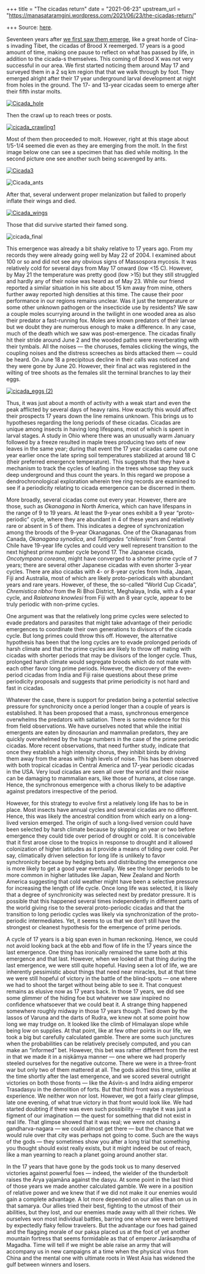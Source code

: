 +++
title = "The cicadas return"
date = "2021-06-23"
upstream_url = "https://manasataramgini.wordpress.com/2021/06/23/the-cicadas-return/"

+++
Source: [here](https://manasataramgini.wordpress.com/2021/06/23/the-cicadas-return/).

Seventeen years after [we first saw them
emerge](https://manasataramgini.wordpress.com/2004/05/22/on-cicadas-and-their-kin/),
like a great horde of Cīna-s invading Tibet, the cicadas of Brood X
reemerged. 17 years is a good amount of time, making one pause to
reflect on what has passed by life, in addition to the cicada-s
themselves. This coming of Brood X was not very successful in our area.
We first started noticing them around May 17 and surveyed them in a 2 sq
km region that that we walk through by foot. They emerged alright after
their 17 year underground larval development at night from holes in the
ground. The 17- and 13-year cicadas seem to emerge after their fifth
instar molts.

[![Cicada_hole](https://manasataramgini.files.wordpress.com/2021/06/cicada_hole.jpg?w=496&h=382)](https://manasataramgini.files.wordpress.com/2021/06/cicada_hole.jpg)

Then the crawl up to reach trees or posts.

[![cicada_crawling1](https://manasataramgini.files.wordpress.com/2021/06/cicada_crawling1.jpg?w=490&h=378)](https://manasataramgini.files.wordpress.com/2021/06/cicada_crawling1.jpg)

Most of them then proceeded to molt. However, right at this stage about
1/5-1/4 seemed die even as they are emerging from the molt. In the first
image below one can see a specimen that has died while molting. In the
second picture one see another such being scavenged by ants.

[![Cicada3](https://manasataramgini.files.wordpress.com/2021/06/cicada3.jpg?w=498&h=361)](https://manasataramgini.files.wordpress.com/2021/06/cicada3.jpg)

![Cicada_ants](https://manasataramgini.files.wordpress.com/2021/06/cicada_ants.jpg?w=495&h=354)

After that, several underwent proper melanization but failed to properly
inflate their wings and died.

[![Cicada_wings](https://manasataramgini.files.wordpress.com/2021/06/cicada_wings.jpg?w=509&h=538)](https://manasataramgini.files.wordpress.com/2021/06/cicada_wings.jpg)

Those that did survive started their famed song.

![cicada_final](https://manasataramgini.files.wordpress.com/2021/06/cicada_final.jpg?w=557&h=471)

This emergence was already a bit shaky relative to 17 years ago. From my
records they were already going well by May 22 of 2004. I examined about
100 or so and did not see any obvious signs of Massospora mycosis. It
was relatively cold for several days from May 17 onward (low \<15 C).
However, by May 21 the temperature was pretty good (low \>15) but they
still struggled and hardly any of their noise was heard as of May 23.
While our friend reported a similar situation in his site about 15 km
away from mine, others further away reported high densities at this
time. The cause their poor performance in our regions remains unclear.
Was it just the temperature or some other unknown pathogen or the
insecticide use by residents? We saw a couple moles scurrying around in
the twilight in one wooded area as also their predator a fast-running
fox. Moles are known predators of their larvae but we doubt they are
numerous enough to make a difference. In any case, much of the death
which we saw was post-emergence. The cicadas finally hit their stride
around June 2 and the wooded paths were reverberating with their
tymbals. All the noises — the choruses, females clicking the wings, the
coupling noises and the distress screeches as birds attacked them —
could be heard. On June 18 a precipitous decline in their calls was
noticed and they were gone by June 20. However, their final act was
registered in the wilting of tree shoots as the females slit the
terminal branches to lay their eggs.

[![cicada_eggs
(2)](https://manasataramgini.files.wordpress.com/2021/06/cicada_eggs-2.jpg?w=332&h=438)](https://manasataramgini.files.wordpress.com/2021/06/cicada_eggs-2.jpg)

Thus, it was just about a month of activity with a weak start and even
the peak afflicted by several days of heavy rains. How exactly this
would affect their prospects 17 years down the line remains unknown.
This brings us to hypotheses regarding the long periods of these
cicadas. Cicadas are unique among insects in having long lifespans, most
of which is spent in larval stages. A study in Ohio where there was an
unusually warm January followed by a freeze resulted in maple trees
producing two sets of new leaves in the same year; during that event the
17 year cicadas came out one year earlier once the late spring soil
temperatures stabilized at around 18 C (their preferred emergence
temperature). This suggests that they have a mechanism to track the
cycles of leafing in the trees whose sap they suck deep underground and
thus count the years. In this regard we propose a dendrochronological
exploration wherein tree ring records are examined to see if a
periodicity relating to cicada emergence can be discerned in them.

More broadly, several cicadas come out every year. However, there are
those, such as *Okanagana* in North America, which can have lifespans in
the range of 9 to 19 years. At least the 9-year ones exhibit a 9 year
“proto-periodic” cycle, where they are abundant in 4 of these years and
relatively rare or absent in 5 of them. This indicates a degree of
synchronization among the broods of the 9-year Okanaganas. One of the
Okanaganas from Canada, *Okanagana synodica*, and *Tettigades
“chilensis”* from Central Chile have 19-year life cycles and could very
well represent transition to the next highest prime number cycle beyond
17. The Japanese cicada, *Oncotympana coreana*, might have converged to
a shorter prime cycle of 7 years; there are several other Japanese
cicadas with even shorter 3-year cycles. There are also cicadas with 4-
or 8-year cycles from India, Japan, Fiji and Australia, most of which
are likely proto-periodicals with abundant years and rare years.
However, of these, the so-called “World Cup Cicada”, *Chremistica
ribhoi* from the Ri Bhoi District, Meghalaya, India, with a 4 year
cycle, and *Raiateana knowlesi* from Fiji with an 8 year cycle, appear
to be truly periodic with non-prime cycles.

One argument was that the relatively long prime cycles were selected to
evade predators and parasites that might take advantage of their
periodic emergences to coordinate their own generations to divisors of
the cicada cycle. But long primes could throw this off. However, the
alternative hypothesis has been that the long cycles are to evade
prolonged periods of harsh climate and that the prime cycles are likely
to throw off mating with cicadas with shorter periods that may be
divisors of the longer cycle. Thus, prolonged harsh climate would
segregate broods which do not mate with each other favor long prime
periods. However, the discovery of the even-period cicadas from India
and Fiji raise questions about these prime periodicity proposals and
suggests that prime periodicity is not hard and fast in cicadas.

Whatever the case, there is support for predation being a potential
selective pressure for synchronicity once a period longer than a couple
of years is established. It has been proposed that a mass, synchronous
emergence overwhelms the predators with satiation. There is some
evidence for this from field observations. We have ourselves noted that
while the initial emergents are eaten by dinosaurian and mammalian
predators, they are quickly overwhelmed by the huge numbers in the case
of the prime periodic cicadas. More recent observations, that need
further study, indicate that once they establish a high intensity
chorus, they inhibit birds by driving them away from the areas with high
levels of noise. This has been observed with both tropical cicadas in
Central America and 17-year periodic cicadas in the USA. Very loud
cicadas are seen all over the world and their noise can be damaging to
mammalian ears, like those of humans, at close range. Hence, the
synchronous emergence with a chorus likely to be adaptive against
predators irrespective of the period.

However, for this strategy to evolve first a relatively long life has to
be in place. Most insects have annual cycles and several cicadas are no
different. Hence, this was likely the ancestral condition from which
early on a long-lived version emerged. The origin of such a long-lived
version could have been selected by harsh climate because by skipping an
year or two before emergence they could tide over period of drought or
cold. It is conceivable that it first arose close to the tropics in
response to drought and it allowed colonization of higher latitudes as
it provide a means of tiding over cold. Per say, climatically driven
selection for long life is unlikely to favor synchronicity because by
hedging bets and distributing the emergence one is more likely to get a
good year eventually. We see the longer periods to be more common in
higher latitudes like Japan, New Zealand and North America suggesting
that cold weather might have been a selective pressure for increasing
the length of life cycle. Once long life was selected, it is likely that
a degree of synchronicity was selected next by predator pressure. It is
possible that this happened several times independently in different
parts of the world giving rise to the several proto-periodic cicadas and
that the transition to long periodic cycles was likely via
synchronization of the proto-periodic intermediates. Yet, it seems to us
that we don’t still have the strongest or cleanest hypothesis for the
emergence of prime periods.

A cycle of 17 years is a big span even in human reckoning. Hence, we
could not avoid looking back at the ebb and flow of life in the 17 years
since the last emergence. One thing has ironically remained the same
both at this emergence and that last. However, when we looked at that
thing during the last emergence, we were still quite hopeful. Having
seen a lot of life, we are inherently pessimistic about things that need
near miracles, but at that time we were still hopeful of victory in the
battle of the blind-spots — one where we had to shoot the target without
being able to see it. That conquest remains as elusive now as 17 years
back. In those 17 years, we did see some glimmer of the hiding foe but
whatever we saw inspired no confidence whatsoever that we could beat it.
A strange thing happened somewhere roughly midway in those 17 years
though. Tied down by the lassos of Varuṇa and the darts of Rudra, we
knew not at some point how long we may trudge on. It looked like the
climb of Himalayan slope while being low on supplies. At that point,
like at few other points in our life, we took a big but carefully
calculated gamble. There are some such junctures when the probabilities
can be relatively precisely computed, and you can make an “informed”
bet. However, this bet was rather different from the rest in that we
made it in a niṣkāmya manner — one where we had properly steeled
ourselves for the negative outcome. There we were in a three-front war
but only two of them mattered at all. The gods aided this time, unlike
at the time shortly after the last emergence, and we scored several
outright victories on both those fronts — like the Aśvin-s and Indra
aiding emperor Trasadasyu in the demolition of forts. But that third
front was a mysterious experience. We neither won nor lost. However, we
got a fairly clear glimpse, late one evening, of what true victory in
that front would look like. We had started doubting if there was even
such possibility — maybe it was just a figment of our imagination — the
quest for something that did not exist in real life. That glimpse showed
that it was real; we were not chasing a gandharva-nagara — we could
almost get there — but the chance that we would rule over that city was
perhaps not going to come. Such are the ways of the gods — they
sometimes show you after a long trial that something you thought should
exist really exists, but it might indeed be out of reach, like a man
yearning to reach a planet going around another star.

In the 17 years that have gone by the gods took us to many deserved
victories against powerful foes — indeed, the wielder of the thunderbolt
raises the Ārya yajamāna against the dasyu. At some point in the last
third of those years we made another calculated gamble. We were in a
position of relative power and we knew that if we did not make it our
enemies would gain a complete advantage. A lot more depended on our
allies than on us in that samarya. Our allies tried their best, fighting
to the utmost of their abilities, but they lost, and our enemies made
away with all their riches. We ourselves won most individual battles,
barring one where we were betrayed by expectedly flaky fellow travelers.
But the advantage our foes had gained and the flagging morale of our
pakṣa placed us at the foot of yet another mountain fortress that seems
formidable as that of emperor Jarāsaṃdha of Magadha. Time will tell if
we might be able raise an army that will accompany us in new campaigns
at a time when the physical virus from China and the mental one with
ultimate roots in West Asia has widened the gulf between winners and
losers.

